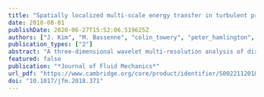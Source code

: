 ```yaml
---
title: "Spatially localized multi-scale energy transfer in turbulent premixed combustion"
date: 2018-08-01
publishDate: 2020-06-27T15:52:06.519625Z
authors: ["J. Kim", "M. Bassenne", "colin_towery", "peter_hamlington", "A. Y. Poludnenko", "J. Urzay"]
publication_types: ["2"]
abstract: "A three-dimensional wavelet multi-resolution analysis of direct numerical simulations of a turbulent premixed ﬂame is performed in order to investigate the spatially localized spectral transfer of kinetic energy across scales in the vicinity of the ﬂame front. A formulation is developed that addresses the compressible spectral dynamics of the kinetic energy in wavelet space. The wavelet basis enables the examination of local energy spectra, along with inter-scale and subﬁlter-scale (SFS) cumulative energy ﬂuxes across a scale cutoff, all quantities being available either unconditioned or conditioned on the local instantaneous value of the progress variable across the ﬂame brush. The results include the quantiﬁcation of mean spectral values and associated spatial variabilities. The energy spectra undergo, in most locations in the ﬂame brush, a precipitous drop that starts at scales of the same order as the characteristic ﬂame scale and continues to smaller scales, even though the corresponding decrease of the mean spectra is much more gradual. The mean convective inter-scale ﬂux indicates that convection increases the energy of small scales, although it does so in a non-conservative manner due to the high aspect ratio of the grid, which limits the maximum scale level that can be used in the wavelet transform, and to the non-periodic boundary conditions, which exchange energy through surface forces, as explicitly elucidated by the formulation. The mean pressure-gradient inter-scale ﬂux extracts energy from intermediate scales of the same order as the characteristic ﬂame scale, and injects energy in the smaller and larger scales. The local SFS-cumulative contribution of the convective and pressure-gradient mechanisms of energy transfer across a given cutoff scale imposed by a wavelet ﬁlter is analysed. The local SFS-cumulative energy ﬂux is such that the subﬁlter scales upstream from the ﬂame always receive energy on average. Conversely, within the ﬂame brush, energy is drained on average from the subﬁlter scales by convective and pressure-gradient effects most intensely when the ﬁlter cutoff is larger than the characteristic ﬂame scale."
featured: false
publication: "*Journal of Fluid Mechanics*"
url_pdf: "https://www.cambridge.org/core/product/identifier/S0022112018003713/type/journal_article"
doi: "10.1017/jfm.2018.371"
---
```


